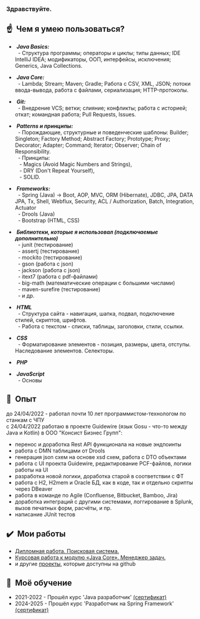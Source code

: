 ### Здравствуйте.

## :point_up: &nbsp;Чем я умею пользоваться?
- &nbsp;***Java Basics:*** <br>
&nbsp; - Структура программы; операторы и циклы; типы данных; IDE IntelliJ IDEA; модификаторы, ООП, интерфейсы, исключения; Generics, Java Collections. <br>

- &nbsp;***Java Core:*** <br>
&nbsp; - Lambda; Stream; Maven; Gradle; Работа с CSV, XML, JSON; потоки ввода-вывода, работа с файлами, сериализация; HTTP-протоколы. <br>

- &nbsp;***Git:*** <br>
&nbsp; - Внедрение VCS; ветки; слияние; конфликты; работа с историей; откат; командная работа; Pull Requests, Issues. <br>

- &nbsp;***Patterns и принципы:*** <br>
&nbsp; - Порождающие, структурные и поведенческие шаблоны: Builder; Singleton; Factory Method; Abstract Factory; Prototype; Proxy; Decorator; Adapter; Command; Iterator; Observer; Chain of Responsibility. <br>
&nbsp; - Принципы: <br>
&nbsp;&nbsp; - Magics (Avoid Magic Numbers and Strings), <br>
&nbsp;&nbsp; - DRY (Don't Repeat Yourself), <br>
&nbsp;&nbsp; - SOLID. <br>

- &nbsp;***Frameworks:*** <br>
&nbsp; - Spring (Java) -> Boot, AOP, MVC, ORM (Hibernate), JDBC, JPA, DATA JPA, Tx, Shell, Webflux, Security, ACL / Authorization, Batch, Integration, Actuator <br>
&nbsp; - Drools (Java) <br>
&nbsp; - Bootstrap (HTML, CSS) <br>

- &nbsp;***Библиотеки, которые я использовал (подключаемые дополнительно)*** <br>
&nbsp; - junit (тестирование) <br>
&nbsp; - assertj (тестирование) <br>
&nbsp; - mockito (тестирование) <br>
&nbsp; - gson (работа с json) <br>
&nbsp; - jackson (работа с json) <br>
&nbsp; - itext7 (работа с pdf-файлами) <br>
&nbsp; - big-math (математические операции с большими числами) <br>
&nbsp; - maven-surefire (тестирование) <br>
&nbsp; - и др.

- &nbsp;***HTML*** <br>
&nbsp; - Структура сайта - навигация, шапка, подвал, подключение стилей, скриптов, шрифтов. <br>
&nbsp; - Работа с текстом - списки, таблицы, заголовки, стили, ссылки. <br>

- &nbsp;***CSS*** <br>
&nbsp; - Форматирование элементов - позиция, размеры, цвета, отступы. Наследование элементов. Селекторы. <br>

- &nbsp;***PHP*** <br>
- &nbsp;***JavaScript*** <br>
&nbsp; - Основы

## :star2: &nbsp;Опыт
до 24/04/2022 - работал почти 10 лет программистом-технологом по станкам с ЧПУ <br>
c 24/04/2022 работаю в проекте Guidewire (язык Gosu - что-то между Java и Kotlin) в ООО "Консист Бизнес Групп":
- перенос и доработка Rest API функционала на новые эндпоинты
- работа с DMN таблицами от Drools
- генерация json схем на основе xsd схем, работа с DTO объектами
- работа с UI проекта Guidewire, редактирование PCF-файлов, логики работы на UI
- разработка новой логики, доработка старой в соответствии с ФТ
- работа с H2, H2mem и Oracle БД, как в коде, так и отдельно скрипты через DBeaver
- работа в команде по Agile (Confluense, Bitbucket, Bamboo, Jira)
- доработка интеграций с другими системами, логгирование в Splunk, вызов печатных форм, расчёты, и пр.
- написание JUnit тестов

## :heavy_check_mark: &nbsp;Мои работы
- [Дипломная работа. Поисковая система.](https://github.com/JSkuns/diplom)
- [Курсовая работа к модулю «Java Core». Менеджер задач.](https://github.com/JSkuns/JavaCore)
- и другие [проекты](https://github.com/JSkuns?tab=repositories), которые доступны на github

## :mag_right: &nbsp;Моё обучение
- 2021-2022 - Прошёл курс 'Java разработчик' [(сертификат)](https://github.com/JSkuns/certificates/blob/main/java_developer_2022.pdf)
- 2024-2025 - Прошёл курс 'Разработчик на Spring Framework' [(сертификат)](https://github.com/JSkuns/certificates/blob/main/java-spring.pdf)
